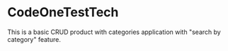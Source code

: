 # CodeOneTestTech
This is a basic CRUD product with categories application with "search by category" feature.

